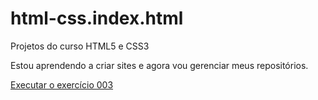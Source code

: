 # html-css.index.html
 Projetos do curso HTML5 e CSS3

 Estou aprendendo a criar sites e agora vou gerenciar meus repositórios.

 <a href="https://annebellandi.github.io/html-css.index.html/exercicios/ex003/">Executar o exercício 003</a>